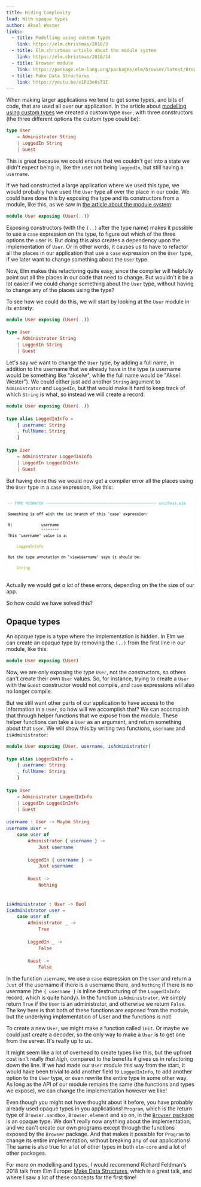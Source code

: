 ```yaml
---
title: Hiding Complexity
lead: With opaque types
author: Aksel Wester
links:
  - title: Modelling using custom types
    link: https://elm.christmas/2018/3
  - title: Elm.christmas article about the module system
    link: https://elm.christmas/2018/14
  - title: Browser module
    link: https://package.elm-lang.org/packages/elm/browser/latest/Browser
  - title: Make Data Structures
    link: https://youtu.be/x1FU3e0sT1I
---
```


When making larger applications
we tend to get some types, and bits of code, that are used all over our application.
In the article about [modelling using custom types](https://elm.christmas/2018/3) we created a custom type `User`,
with three constructors (the three different options the custom type could be):

```elm
type User
    = Administrator String
    | LoggedIn String
    | Guest
```

This is great because we could ensure that we couldn't get into a state we didn't expect being in,
like the user not being `loggedIn`, but still having a `username`.

If we had constructed a large application where we used this type,
we would probably have used the `User` type all over the place in our code.
We could have done this by exposing the type and its constructors from a module,
like this, as we saw in [the article about the module system](https://elm.christmas/2018/14):

```elm
module User exposing (User(..))
```

Exposing constructors (with the `(..)` after the type name) makes it possible to use a `case` expression
on the type, to figure out which of the three options the user is.
But doing this also creates a dependency upon the implementation of `User`.
Or in other words, it causes us to have to refactor all the places in our application that use a `case` expression
on the `User` type, if we later want to change something about the `User` type.

Now, Elm makes this refactoring quite easy,
since the compiler will helpfully point out all the places in our code that need to change.
But wouldn't it be a lot easier if we could change something about the `User` type,
without having to change any of the places using the type?

To see how we could do this, we will start by looking at the `User` module in its entirety:

```elm
module User exposing (User(..))

type User
    = Administrator String
    | LoggedIn String
    | Guest
```

Let's say we want to change the `User` type, by adding a full name,
in addition to the username that we already have in the type
(a username would be something like "akselw", while the full name would be "Aksel Wester").
We could either just add another `String` argument to `Administrator` and `LoggedIn`,
but that would make it hard to keep track of which `String` is what,
so instead we will create a record:

```elm
module User exposing (User(..))

type alias LoggedInInfo =
    { username: String
    , fullName: String
    }

type User
    = Administrator LoggedInInfo
    | LoggedIn LoggedInInfo
    | Guest
```

But having done this we would now get a compiler error all the places using the `User` type
in a `case` expression, like this:

!["Compiler error"](/static/opaque-types.png)

Actually we would get _a lot_ of these errors, depending on the the size of our app.

So how could we have solved this?

## Opaque types

An opaque type is a type where the implementation is hidden.
In Elm we can create an opaque type by removing the `(..)` from the first line in our module, like this:

```elm
module User exposing (User)
```

Now, we are only exposing the _type_ `User`, not the constructors,
so others can't create their own `User` values.
So, for instance, trying to create a `User` with the `Guest` constructor would not compile,
and `case` expressions will also no longer compile.

But we still want other parts of our application to have access to the information in a `User`,
so how will we accomplish that?
We can accomplish that through helper functions that we expose from the module.
These helper functions can take a `User` as an argument, and return something about that `User`.
We will show this by writing two functions, `username` and `isAdministrator`:

```elm
module User exposing (User, username, isAdministrator)

type alias LoggedInInfo =
    { username: String
    , fullName: String
    }

type User
    = Administrator LoggedInInfo
    | LoggedIn LoggedInInfo
    | Guest

username : User -> Maybe String
username user =
    case user of
        Administrator { username } ->
            Just username

        LoggedIn { username } ->
            Just username

        Guest ->
            Nothing


isAdministrator : User -> Bool
isAdministrator user =
    case user of
        Administrator _ ->
            True

        LoggedIn _ ->
            False

        Guest ->
            False

```

In the function `username`, we use a `case` expression on the `User`
and return a `Just` of the username if there is a username there,
and `Nothing` if there is no username
(the `{ username }` is inline destructuring of the `LoggedInInfo` record, which is quite handy).
In the function `isAdministrator`, we simply return `True` if the `User` is an administrator,
and otherwise we return `False`.
The key here is that both of these functions are exposed from the module, but the underlying implementation of User and the functions is not!

To create a new `User`, we might make a function called `init`.
Or maybe we could just create a decoder,
so the only way to make a `User` is to get one from the server.
It's really up to us.

It might seem like a lot of overhead to create types like this,
but the upfront cost isn't really _that high_,
compared to the benefits it gives us in refactoring down the line.
If we had made our `User` module this way from the start,
it would have been trivial to add another field to `LoggedInInfo`,
to add another option to the `User` type,
or even rewrite the entire type in some other way.
As long as the API of our module remains the same (the functions and types we expose),
we can change the implementation however we like!

Even though you might not have thought about it before,
you have probably already used opaque types in you applications!
`Program`, which is the return type of `Browser.sandbox`, `Browser.element` and so on,
in the [`Browser` package](https://package.elm-lang.org/packages/elm/browser/latest/Browser) is an opaque type.
We don't really now anything about the implementation,
and we can't create our own programs except through the functions exposed by the `Browser` package.
And that makes it possible for `Program` to change its entire implementation,
without breaking any of our applications!
The same is also true for a lot of other types in both `elm-core` and a lot of other packages.

For more on modelling and types, I would recommend Richard Feldman's 2018 talk from Elm Europe:
[Make Data Structures](https://youtu.be/x1FU3e0sT1I),
which is a great talk, and where I saw a lot of these concepts for the first time!
